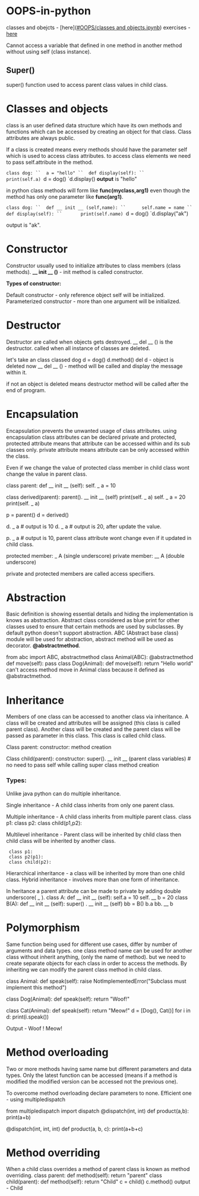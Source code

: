 # OOPS-in-python
classes and obejcts - [here]([#OOPS/classes and objects.ipynb](https://github.com/harish-AK/OOPS-in-python/blob/main/OOPS/classes%20and%20objects.ipynb))
exercises - [here](https://github.com/harish-AK/OOPS-in-python/blob/main/OOPS/classes%20and%20objects.ipynb)

Cannot access a variable that defined in one method in another method without using self (class instance).

## Super() 
super() function used to access parent class values in child class.

# Classes and objects

class is an user defined data structure which have its own methods and functions which can be accessed by creating an object for that class. Class attributes are always public.

If a class is created means every methods should have the parameter self which is used to access class attributes. to access class elements we need to pass self.attribute in the method.

`class dog:
``	a = "hello"
``	def display(self):
``		print(self.a)
`d = dog()
`d.display()
**output** is "hello"

in python class methods will form like **func(myclass,arg1)** even though the method has only one parameter like **func(arg1)**.

`class dog:
``	def __ init __ (self,name):
``		self.name = name
``	def display(self):
``		 print(self.name)
`d = dog()
`d.display("ak")

output is "ak".

# Constructor

Constructor usually used to initialize attributes to class members (class methods). 
**__ init __ ()** - init method is called constructor. 

**Types of constructor:**

Default constructor - only reference object self will be initialized.
Parameterized constructor - more than one argument will be initialized.

# Destructor

Destructor are called when objects gets destroyed. __ del __ () is the destructor. called when all instance of classes are deleted. 

let's take an class classed dog
d = dog()
d.method()
del d - object is deleted now __ del __ () - method will be called and display the message within it.

if not an object is deleted means destructor method will be called after the end of program.
# Encapsulation

Encapsulation prevents the unwanted usage of class attributes. using encapsulation class attributes can be declared private and protected, protected attribute means that attribute can be accessed within and its sub classes only. private attribute means attribute can be only accessed within the class.

Even if we change the value of protected class member in child class wont change the value in parent class.

class parent:
	def __ init __ (self):
		self. _ a = 10

class derived(parent):
	parent(). __ init __ (self)
	print(self. _ a)
	self. _ a = 20
	print(self. _ a)
	
p = parent()
d = derived()

d. _ a # output is 10
d. _ a # output is 20, after update the value. 

p. _ a # output is 10, parent class attribute wont change even if it updated in child class.

protected member: _ A (single underscore)
private member:  __ A (double underscore)

private and protected members are called access specifiers. 
# Abstraction

Basic definition is showing essential details and hiding the implementation is knows as abstraction.
Abstract class considered as blue print for other classes used to ensure that certain methods are used by subclasses. By default python doesn't support abstraction. ABC (Abstract base class) module will be used for abstraction, abstract method will be used as decorator. 
**@abstractmethod**.

from abc import ABC, abstractmethod
class Animal(ABC):
	@abstractmethod
	def  move(self):
		pass
class Dog(Animal):
	def move(self):
		return "Hello world"
can't access method move in Animal class because it defined as @abstractmethod.



# Inheritance

Members of one class can be accessed to another class via inheritance. 
A class will be created and attributes will be assigned (this class is called parent class).
Another class will be created and the parent class will be passed as parameter in this class.
This class is called child class.

Class parent:
		 constructor:
		 method creation

Class child(parent):
		 constructor:
		 super(). __ init __ (parent class variables) # no need to pass self while calling super class
		 method creation
### Types:

Unlike java python can do multiple inheritance.

Single inheritance - A child class inherits from only one parent class.

Multiple inheritance - A child class inherits from multiple parent class.
	 class p1:
     class p2:
     class child(p1,p2):

Multilevel inheritance - Parent class will be inherited by child class then child class will be inherited by another class.

	 class p1:
     class p2(p1):
     class child(p2):

Hierarchical inheritance - a class will be inherited by more than one child class.
Hybrid inheritance - involves more than one form of inheritance.

In heritance a parent attribute can be made to private by adding double underscore( _ ).
class A:
    def __ init __ (self):
         self.a = 10
         self. __ b = 20
class B(A):
	def  __ init __ (self):
		super() . __ init __ (self)
bb = B()
b.a
bb. __ b	
# Polymorphism

Same function being used for different use cases, differ by number of arguments and data types.
one class method name can be used for another class without inherit anything, (only the name of method). but we need to create separate objects for each class in order to access the methods. By inheriting we can modify the parent class method in child class.

class Animal:
    def speak(self):
        raise NotImplementedError("Subclass must implement this method")

class Dog(Animal):
    def speak(self):
        return "Woof!"

class Cat(Animal):
    def speak(self):
        return "Meow!"
d = [Dog(), Cat()]
for i in d:
	print(i.speak())

Output - Woof !
		Meow!

# Method overloading

Two or more methods having same name but different parameters and data types. Only the latest function can be accessed (means if a method is modified the modified version can be accessed not the previous one).

To overcome method overloading declare parameters to none.
Efficient one - using multipledispatch

from multipledispatch import dispatch
@dispatch(int, int)
def product(a,b):
	print(a+b)

@dispatch(int, int, int)
def product(a, b, c):
	print(a+b+c)

# Method overriding

When a child class overrides a method of parent class is known as method overriding.
class parent:
	def method(self):
		return "parent"
class child(parent):
	def method(self):
		return "Child"
c = child()
c.method()
output - Child


